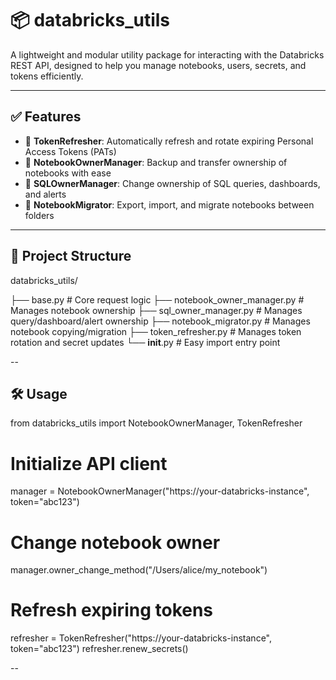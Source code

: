 # 📦 databricks_utils

A lightweight and modular utility package for interacting with the Databricks REST API, designed to help you manage notebooks, users, secrets, and tokens efficiently.

---

## ✅ Features

- 🔐 **TokenRefresher**: Automatically refresh and rotate expiring Personal Access Tokens (PATs)
- 📓 **NotebookOwnerManager**: Backup and transfer ownership of notebooks with ease
- 🧾 **SQLOwnerManager**: Change ownership of SQL queries, dashboards, and alerts
- 📁 **NotebookMigrator**: Export, import, and migrate notebooks between folders



---



## 📁 Project Structure


databricks_utils/

├── base.py                   # Core request logic
├── notebook_owner_manager.py # Manages notebook ownership
├── sql_owner_manager.py      # Manages query/dashboard/alert ownership
├── notebook_migrator.py      # Manages notebook copying/migration
├── token_refresher.py        # Manages token rotation and secret updates
└── __init__.py               # Easy import entry point





--



## 🛠️ Usage
from databricks_utils import NotebookOwnerManager, TokenRefresher

# Initialize API client
manager = NotebookOwnerManager("https://your-databricks-instance", token="abc123")

# Change notebook owner
manager.owner_change_method("/Users/alice/my_notebook")

# Refresh expiring tokens
refresher = TokenRefresher("https://your-databricks-instance", token="abc123")
refresher.renew_secrets()



--



